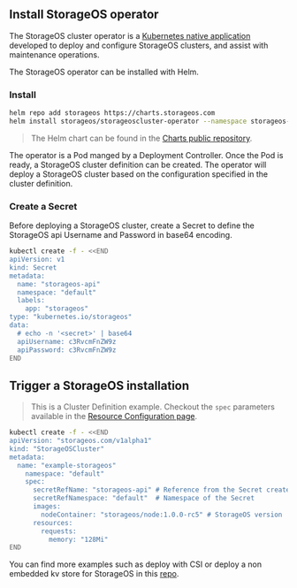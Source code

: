 ## Install StorageOS operator

The StorageOS cluster operator is a [Kubernetes native application](https://kubernetes.io/docs/concepts/extend-kubernetes/extend-cluster/) developed to
deploy and configure StorageOS clusters, and assist with maintenance
operations.

The StorageOS operator can be installed with Helm.

### Install

```bash
helm repo add storageos https://charts.storageos.com
helm install storageos/storageoscluster-operator --namespace storageos-operator
```

> The Helm chart can be found in the [Charts public
> repository](https://github.com/storageos/charts).

The operator is a Pod manged by a Deployment Controller. Once the Pod is ready,
a StorageOS cluster definition can be created. The operator will deploy a
StorageOS cluster based on the configuration specified in the cluster
definition. 

### Create a Secret

Before deploying a StorageOS cluster, create a Secret to define the StorageOS
api Username and Password in base64 encoding.

```bash
kubectl create -f - <<END
apiVersion: v1
kind: Secret
metadata:
  name: "storageos-api"
  namespace: "default"
  labels:
    app: "storageos"
type: "kubernetes.io/storageos"
data:
  # echo -n '<secret>' | base64
  apiUsername: c3RvcmFnZW9z
  apiPassword: c3RvcmFnZW9z
END
```

## Trigger a StorageOS installation

> This is a Cluster Definition example. Checkout the `spec` parameters
> available in the [Resource Configuration
> page](https://github.com/storageos/cluster-operator#storageoscluster-resource-configuration).

```bash
kubectl create -f - <<END
apiVersion: "storageos.com/v1alpha1"
kind: "StorageOSCluster"
metadata:
  name: "example-storageos"
    namespace: "default"
    spec:
      secretRefName: "storageos-api" # Reference from the Secret created in the previous step
      secretRefNamespace: "default"  # Namespace of the Secret
      images:
        nodeContainer: "storageos/node:1.0.0-rc5" # StorageOS version
      resources:
        requests:
          memory: "128Mi"
END
```

You can find more examples such as deploy with CSI or deploy a non embedded kv
store for StorageOS in this [repo](TODO).
